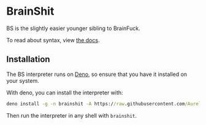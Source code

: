 # BrainShit

BS is the slightly easier younger sibling to BrainFuck.

To read about syntax, view [the docs](/docs.md).

## Installation

The BS interpreter runs on [Deno](deno.land), so ensure that you have it installed on your system.

With deno, you can install the interpreter with:

```cmd
deno install -g -n brainshit -A https://raw.githubusercontent.com/Aureliona1/BrainShit/refs/heads/main/src/bs.ts
```

Then run the interpreter in any shell with `brainshit`.
